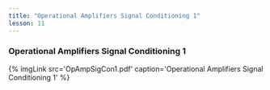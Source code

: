 ```yaml
---
title: "Operational Amplifiers Signal Conditioning 1"
lesson: 11
---
```


### Operational Amplifiers Signal Conditioning 1
<div class='flex'>
{% imgLink src='OpAmpSigCon1.pdf' caption='Operational Amplifiers Signal Conditioning 1' %}
</div>
